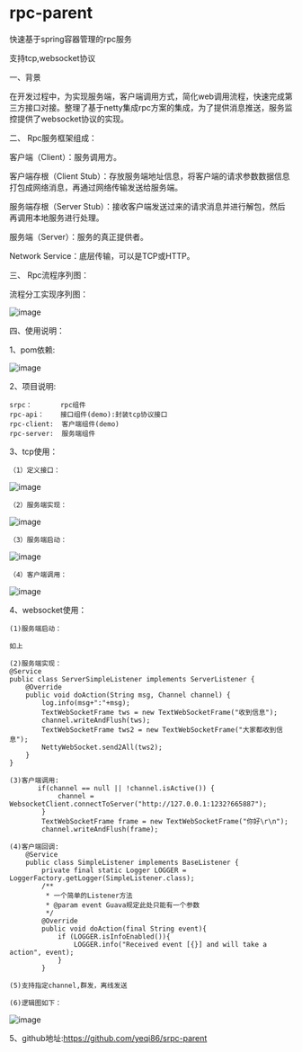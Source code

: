 # rpc-parent
快速基于spring容器管理的rpc服务

支持tcp,websocket协议

一、背景

在开发过程中，为实现服务端，客户端调用方式，简化web调用流程，快速完成第三方接口对接。整理了基于netty集成rpc方案的集成，为了提供消息推送，服务监控提供了websocket协议的实现。

二、	Rpc服务框架组成：

客户端（Client）：服务调用方。

客户端存根（Client Stub）：存放服务端地址信息，将客户端的请求参数数据信息打包成网络消息，再通过网络传输发送给服务端。

服务端存根（Server Stub）：接收客户端发送过来的请求消息并进行解包，然后再调用本地服务进行处理。

服务端（Server）：服务的真正提供者。

Network Service：底层传输，可以是TCP或HTTP。

三、	Rpc流程序列图：

流程分工实现序列图：

![image](https://user-images.githubusercontent.com/5287563/128637934-bc2618c7-fcee-4d77-8bc8-efd7daeca9e5.png)


四、使用说明：

1、pom依赖:

![image](https://user-images.githubusercontent.com/5287563/128147577-85a10830-d2ab-4b18-9072-01003b52b46c.png)
        
2、项目说明:

	srpc：       rpc组件
	rpc-api：    接口组件(demo):封装tcp协议接口
	rpc-client:  客户端组件(demo)
	rpc-server:  服务端组件

3、tcp使用：

    （1）定义接口：

![image](https://user-images.githubusercontent.com/5287563/128147929-cdb6e706-c1bf-4088-af1c-612d59f72473.png)

    （2）服务端实现：

![image](https://user-images.githubusercontent.com/5287563/128148051-370a44d0-547a-45b6-b1bd-c71c588ab500.png)

    （3）服务端启动：

![image](https://user-images.githubusercontent.com/5287563/128148150-e13e5854-f4f3-4881-aaab-9a89795856c9.png)

    （4）客户端调用：

![image](https://user-images.githubusercontent.com/5287563/128148362-05990be3-2208-49c4-b92b-48a6c06e4048.png)

4、websocket使用：
 
    (1)服务端启动：
    
    如上
 
    (2)服务端实现：
    @Service
    public class ServerSimpleListener implements ServerListener {
        @Override
        public void doAction(String msg, Channel channel) {
            log.info(msg+":"+msg);
            TextWebSocketFrame tws = new TextWebSocketFrame("收到信息");
            channel.writeAndFlush(tws);
            TextWebSocketFrame tws2 = new TextWebSocketFrame("大家都收到信息");
            NettyWebSocket.send2All(tws2);
        }
    }
 
    (3)客户端调用:
           if(channel == null || !channel.isActive()) {
                channel = WebsocketClient.connectToServer("http://127.0.0.1:1232?665887");
            }
            TextWebSocketFrame frame = new TextWebSocketFrame("你好\r\n");
            channel.writeAndFlush(frame);
 
    (4)客户端回调:
        @Service
        public class SimpleListener implements BaseListener {
            private final static Logger LOGGER = LoggerFactory.getLogger(SimpleListener.class);
            /**
             * 一个简单的Listener方法
             * @param event Guava规定此处只能有一个参数
             */
            @Override
            public void doAction(final String event){
                if (LOGGER.isInfoEnabled()){
                    LOGGER.info("Received event [{}] and will take a action", event);
                }
            }
 
    (5)支持指定channel,群发，离线发送
 
    (6)逻辑图如下：
    
![image](https://user-images.githubusercontent.com/5287563/128147053-2b3a8c72-21e8-4deb-b875-47f23618af37.png)

5、github地址:https://github.com/yeqi86/srpc-parent



 
